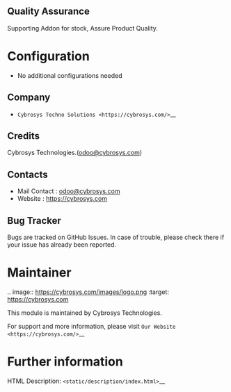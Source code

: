 Quality Assurance
------------------
Supporting Addon for stock, Assure Product Quality.


Configuration
=============
* No additional configurations needed

Company
-------
* `Cybrosys Techno Solutions <https://cybrosys.com/>`__

Credits
-------
Cybrosys Technologies.(odoo@cybrosys.com)

Contacts
--------
* Mail Contact : odoo@cybrosys.com
* Website : https://cybrosys.com

Bug Tracker
-----------
Bugs are tracked on GitHub Issues. In case of trouble, please check there if your issue has already been reported.

Maintainer
==========
.. image:: https://cybrosys.com/images/logo.png
   :target: https://cybrosys.com

This module is maintained by Cybrosys Technologies.

For support and more information, please visit `Our Website <https://cybrosys.com/>`__

Further information
===================
HTML Description: `<static/description/index.html>`__



